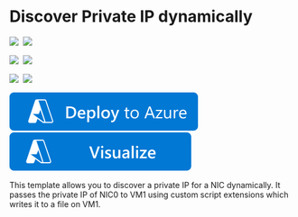 # Discover Private IP dynamically

<IMG SRC="https://azurequickstartsservice.blob.core.windows.net/badges/201-discover-private-ip-dynamically/PublicLastTestDate.svg" />&nbsp;
<IMG SRC="https://azurequickstartsservice.blob.core.windows.net/badges/201-discover-private-ip-dynamically/PublicDeployment.svg" />&nbsp;

<IMG SRC="https://azurequickstartsservice.blob.core.windows.net/badges/201-discover-private-ip-dynamically/FairfaxLastTestDate.svg" />&nbsp;
<IMG SRC="https://azurequickstartsservice.blob.core.windows.net/badges/201-discover-private-ip-dynamically/FairfaxDeployment.svg" />&nbsp;

<IMG SRC="https://azurequickstartsservice.blob.core.windows.net/badges/201-discover-private-ip-dynamically/BestPracticeResult.svg" />&nbsp;
<IMG SRC="https://azurequickstartsservice.blob.core.windows.net/badges/201-discover-private-ip-dynamically/CredScanResult.svg" />&nbsp;

<a href="https://portal.azure.com/#create/Microsoft.Template/uri/https%3A%2F%2Fraw.githubusercontent.com%2FAzure%2Fazure-quickstart-templates%2Fmaster%2F201-discover-private-ip-dynamically%2Fazuredeploy.json" target="_blank">
    <img src="https://raw.githubusercontent.com/Azure/azure-quickstart-templates/master/1-CONTRIBUTION-GUIDE/images/deploytoazure.svg"/>
</a>
<a href="http://armviz.io/#/?load=https%3A%2F%2Fraw.githubusercontent.com%2FAzure%2Fazure-quickstart-templates%2Fmaster%2F201-discover-private-ip-dynamically%2Fazuredeploy.json" target="_blank">
    <img src="https://raw.githubusercontent.com/Azure/azure-quickstart-templates/master/1-CONTRIBUTION-GUIDE/images/visualizebutton.svg"/>
</a>

This template allows you to discover a private IP for a NIC dynamically. It passes the private IP of NIC0 to VM1 using custom script extensions which writes it to a file on VM1.

